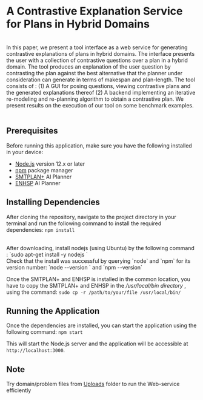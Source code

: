 # A Contrastive Explanation Service for Plans in Hybrid Domains
<br>
In this paper, we present a tool interface as a web service for generating contrastive explanations of plans in hybrid domains. The interface presents the user with a collection of contrastive questions over a plan in a hybrid domain. The tool produces an explanation of the user question by contrasting the plan against the best alternative that the planner under consideration can generate in terms of makespan and plan-length. The tool consists of : (1) A GUI for posing questions, viewing contrastive plans and the generated explanations thereof (2) A backend implementing an iterative re-modeling and re-planning algorithm to obtain a contrastive plan. We present results on the execution of our tool on some benchmark examples.
<br>
<br>

## Prerequisites

Before running this application, make sure you have the following installed in your device:

- [Node.js](https://nodejs.org/en/) version 12.x or later
- [npm](https://www.npmjs.com/) package manager
- [SMTPLAN+](https://github.com/KCL-Planning/SMTPlan) AI Planner 
- [ENHSP](https://sites.google.com/view/enhsp/) AI Planner

## Installing Dependencies

After cloning the repository, navigate to the project directory in your terminal and run the following command to install the required dependencies:
`npm install`

<br>
After downloading, install nodejs (using Ubuntu) by the following command : `sudo apt-get install -y nodejs
`
<br>
Check that the install was successful by querying `node` and `npm` for its version number: `node --version ` and `npm --version`

Once the SMTPLAN+ and ENHSP is installed in the common location, you have to copy the SMTPLAN+  and ENHSP in the _/usr/local/bin directory_ , using the command: `sudo cp -r /path/to/your/file /usr/local/bin/
`  

## Running the Application

Once the dependencies are installed, you can start the application using the following command: `npm start`

This will start the Node.js server and the application will be accessible at `http://localhost:3000`.


## Note 

Try domain/problem files from [Uploads](https://github.com/manabjamin2nadved1947/XAIP/tree/main/uploads) folder to run the Web-service efficiently

